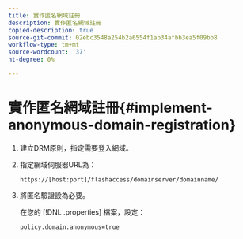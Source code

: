```yaml
---
title: 實作匿名網域註冊
description: 實作匿名網域註冊
copied-description: true
source-git-commit: 02ebc3548a254b2a6554f1ab34afbb3ea5f09bb8
workflow-type: tm+mt
source-wordcount: '37'
ht-degree: 0%

---
```


# 實作匿名網域註冊{#implement-anonymous-domain-registration}

1. 建立DRM原則，指定需要登入網域。
1. 指定網域伺服器URL為：

   ```
   https://[host:port]/flashaccess/domainserver/domainname/
   ```

1. 將匿名驗證設為必要。

   在您的 [!DNL .properties] 檔案，設定：

   ```
   policy.domain.anonymous=true 
   ```
